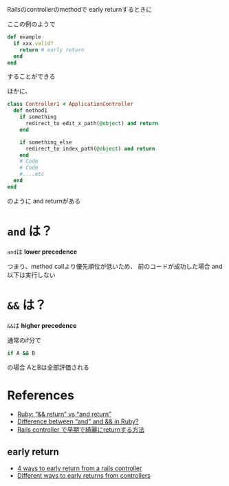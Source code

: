 

Railsのcontrollerのmethodで early returnするときに

ここの例のようで

```rb
def example
  if xxx.valid?
    return # early return
  end
end
```
することができる

ほかに、

```rb
class Controller1 < ApplicationController
  def method1
    if something
      redirect_to edit_x_path(@object) and return
    end

    if something_else
      redirect_to index_path(@object) and return
    end
    # Code
    # Code
    #....etc
  end
end
```

のように and returnがある

# `and` は？

`and`は **lower precedence**

つまり、method callより優先順位が低いため、 
前のコードが成功した場合 and 以下は実行しない

# `&&` は？

`&&`は **higher precedence**

通常のif分で

```rb
if A && B
```
の場合 AとBは全部評価される

# References

+ [Ruby: “&& return” vs “and return”](https://stackoverflow.com/questions/39629976/ruby-return-vs-and-return)
+ [Difference between “and” and && in Ruby?](https://stackoverflow.com/questions/1426826/difference-between-and-and-in-ruby)
+ [Rails controller で早期で綺麗にreturnする方法](https://qiita.com/benridane/items/bb90be99b0deb09b2587)
## early return
+ [4 ways to early return from a rails controller](https://blog.arkency.com/2014/07/4-ways-to-early-return-from-a-rails-controller/)
+ [Different ways to early returns from controllers](https://mpatelrails.wordpress.com/2016/04/11/different-ways-to-early-returns-from-controllers/)